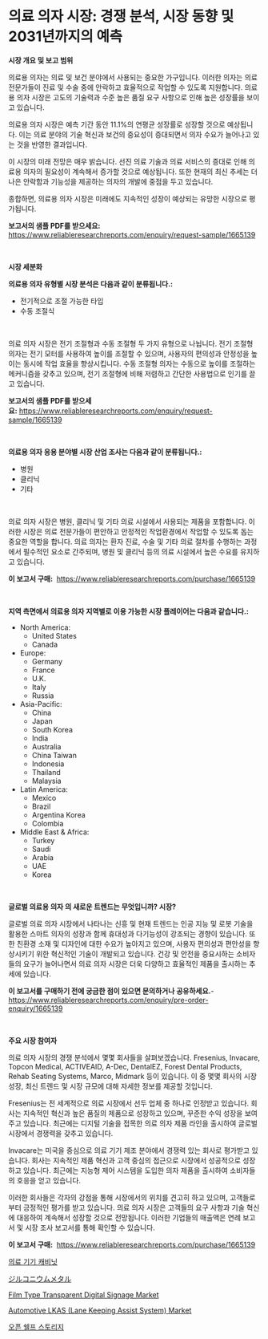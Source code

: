 <p><h1>의료 의자 시장: 경쟁 분석, 시장 동향 및 2031년까지의 예측</h1></p><p><strong>시장 개요 및 보고 범위</strong></p>
<p><p>의료용 의자는 의료 및 보건 분야에서 사용되는 중요한 가구입니다. 이러한 의자는 의료 전문가들이 진료 및 수술 중에 안락하고 효율적으로 작업할 수 있도록 지원합니다. 의료용 의자 시장은 고도의 기술력과 수준 높은 품질 요구 사항으로 인해 높은 성장률을 보이고 있습니다.</p><p>의료용 의자 시장은 예측 기간 동안 11.1%의 연평균 성장률로 성장할 것으로 예상됩니다. 이는 의료 분야의 기술 혁신과 보건의 중요성이 증대되면서 의자 수요가 늘어나고 있는 것을 반영한 결과입니다.</p><p>이 시장의 미래 전망은 매우 밝습니다. 선진 의료 기술과 의료 서비스의 증대로 인해 의료용 의자의 필요성이 계속해서 증가할 것으로 예상됩니다. 또한 현재의 최신 추세는 더 나은 안락함과 기능성을 제공하는 의자의 개발에 중점을 두고 있습니다.</p><p>종합하면, 의료용 의자 시장은 미래에도 지속적인 성장이 예상되는 유망한 시장으로 평가됩니다.</p></p>
<p><strong>보고서의 샘플 PDF를 받으세요:</strong> <a href="https://www.reliableresearchreports.com/enquiry/request-sample/1665139">https://www.reliableresearchreports.com/enquiry/request-sample/1665139</a></p>
<p>&nbsp;</p>
<p><strong>시장 세분화</strong></p>
<p><strong>의료용 의자 유형별 시장 분석은 다음과 같이 분류됩니다.:</strong></p>
<p><ul><li>전기적으로 조절 가능한 타입</li><li>수동 조절식</li></ul></p>
<p>&nbsp;</p>
<p><p>의료 의자 시장은 전기 조절형과 수동 조절형 두 가지 유형으로 나뉩니다. 전기 조절형 의자는 전기 모터를 사용하여 높이를 조절할 수 있으며, 사용자의 편의성과 안정성을 높이는 동시에 작업 효율을 향상시킵니다. 수동 조절형 의자는 수동으로 높이를 조절하는 메커니즘을 갖추고 있으며, 전기 조절형에 비해 저렴하고 간단한 사용법으로 인기를 끌고 있습니다.</p></p>
<p><strong>보고서의 샘플 PDF를 받으세요:</strong>&nbsp;<a href="https://www.reliableresearchreports.com/enquiry/request-sample/1665139">https://www.reliableresearchreports.com/enquiry/request-sample/1665139</a></p>
<p>&nbsp;</p>
<p><strong> 의료용 의자 응용 분야별 시장 산업 조사는 다음과 같이 분류됩니다.:</strong></p>
<p><ul><li>병원</li><li>클리닉</li><li>기타</li></ul></p>
<p>&nbsp;</p>
<p><p>의료 의자 시장은 병원, 클리닉 및 기타 의료 시설에서 사용되는 제품을 포함합니다. 이러한 시장은 의료 전문가들이 편안하고 안정적인 작업환경에서 작업할 수 있도록 돕는 중요한 역할을 합니다. 의료 의자는 환자 진료, 수술 및 기타 의료 절차를 수행하는 과정에서 필수적인 요소로 간주되며, 병원 및 클리닉 등의 의료 시설에서 높은 수요를 유지하고 있습니다.</p></p>
<p><strong>이 보고서 구매:</strong>&nbsp; <a href="https://www.reliableresearchreports.com/purchase/1665139">https://www.reliableresearchreports.com/purchase/1665139</a></p>
<p>&nbsp;</p>
<p><strong>지역 측면에서 의료용 의자 지역별로 이용 가능한 시장 플레이어는 다음과 같습니다.:</strong></p>
<p><ul>
    <li>
        North America:
        <ul>
            <li>United States</li>
            <li>Canada</li>
        </ul>
    </li>
    <li>
        Europe:
        <ul>
            <li>Germany</li>
            <li>France</li>
            <li>U.K.</li>
            <li>Italy</li>
            <li>Russia</li>
        </ul>
    </li>
    <li>
        Asia-Pacific:
        <ul>
            <li>China</li>
            <li>Japan</li>
            <li>South Korea</li>
            <li>India</li>
            <li>Australia</li>
            <li>China Taiwan</li>
            <li>Indonesia</li>
            <li>Thailand</li>
            <li>Malaysia</li>
        </ul>
    </li>
    <li>
        Latin America:
        <ul>
            <li>Mexico</li>
            <li>Brazil</li>
            <li>Argentina Korea</li>
            <li>Colombia</li>
        </ul>
    </li>
    <li>
        Middle East & Africa:
        <ul>
            <li>Turkey</li>
            <li>Saudi</li>
            <li>Arabia</li>
            <li>UAE</li>
            <li>Korea</li>
        </ul>
    </li>
    </ul></p>
<p>&nbsp;</p>
<p><strong>글로벌 의료용 의자 의 새로운 트렌드는 무엇입니까? 시장?</strong></p>
<p><p>글로벌 의료 의자 시장에서 나타나는 신흥 및 현재 트렌드는 인공 지능 및 로봇 기술을 활용한 스마트 의자의 성장과 함께 휴대성과 다기능성이 강조되는 경향이 있습니다. 또한 친환경 소재 및 디자인에 대한 수요가 높아지고 있으며, 사용자 편의성과 편안성을 향상시키기 위한 혁신적인 기술이 개발되고 있습니다. 건강 및 안전을 중요시하는 소비자들의 요구가 늘어나면서 의료 의자 시장은 더욱 다양하고 효율적인 제품을 출시하는 추세에 있습니다.</p></p>
<p><strong>이 보고서를 구매하기 전에 궁금한 점이 있으면 문의하거나 공유하세요.</strong>- <a href="https://www.reliableresearchreports.com/enquiry/pre-order-enquiry/1665139">https://www.reliableresearchreports.com/enquiry/pre-order-enquiry/1665139</a></p>
<p>&nbsp;</p>
<p><strong>주요 시장 참여자</strong></p>
<p><p>의료 의자 시장의 경쟁 분석에서 몇몇 회사들을 살펴보겠습니다. Fresenius, Invacare, Topcon Medical, ACTIVEAID, A-Dec, DentalEZ, Forest Dental Products, Rehab Seating Systems, Marco, Midmark 등이 있습니다. 이 중 몇몇 회사의 시장 성장, 최신 트렌드 및 시장 규모에 대해 자세한 정보를 제공할 것입니다.</p><p>Fresenius는 전 세계적으로 의료 시장에서 선두 업체 중 하나로 인정받고 있습니다. 회사는 지속적인 혁신과 높은 품질의 제품으로 성장하고 있으며, 꾸준한 수익 성장을 보여주고 있습니다. 최근에는 디지털 기술을 접목한 의료 의자 제품 라인을 출시하여 글로벌 시장에서 경쟁력을 갖추고 있습니다.</p><p>Invacare는 미국을 중심으로 의료 기기 제조 분야에서 경쟁력 있는 회사로 평가받고 있습니다. 회사는 지속적인 제품 혁신과 고객 중심의 접근으로 시장에서 성공적으로 성장하고 있습니다. 최근에는 지능형 제어 시스템을 도입한 의자 제품을 출시하여 소비자들의 호응을 얻고 있습니다.</p><p>이러한 회사들은 각자의 강점을 통해 시장에서의 위치를 견고히 하고 있으며, 고객들로부터 긍정적인 평가를 받고 있습니다. 의료 의자 시장은 고객들의 요구 사항과 기술 혁신에 대응하여 계속해서 성장할 것으로 전망됩니다. 이러한 기업들의 매출액은 연례 보고서 및 시장 조사 보고서를 통해 확인할 수 있습니다.</p></p>
<p><strong>이 보고서 구매:</strong>&nbsp;&nbsp;<a href="https://www.reliableresearchreports.com/purchase/1665139">https://www.reliableresearchreports.com/purchase/1665139</a></p>
<p><p><a href="https://github.com/vs019sa3m8x/Market-Research-Report-List-1/blob/main/467061614566.md">의료 기기 캐비닛</a></p><p><a href="https://github.com/DonaldShaw1965/Market-Research-Report-List-1/blob/main/126751215851.md">ジルコニウムメタル</a></p><p><a href="https://github.com/gulaimolin/Market-Research-Report-List-3/blob/main/film-type-transparent-digital-signage-market.md">Film Type Transparent Digital Signage Market</a></p><p><a href="https://issuu.com/reportprime-2/docs/automotive-lkas-lane-keeping-assist-system-market-">Automotive LKAS (Lane Keeping Assist System) Market</a></p><p><a href="https://github.com/Madalyell456456/Market-Research-Report-List-1/blob/main/415779214567.md">오픈 쉘프 스토리지</a></p></p>
